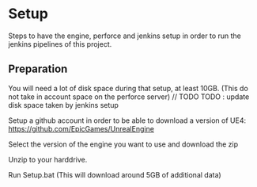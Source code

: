 # Setup

Steps to have the engine, perforce and jenkins setup in order to run the jenkins pipelines of this project.

## Preparation

You will need a lot of disk space during that setup, at least 10GB. (This do not
take in account space on the perforce server)									// TODO TODO : update disk space taken by jenkins setup

Setup a github account in order to be able to download a version of UE4:
https://github.com/EpicGames/UnrealEngine

Select the version of the engine you want to use and download the zip

Unzip to your harddrive.

Run Setup.bat (This will download around 5GB of additional data)
